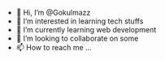 - 👋 Hi, I’m @Gokulmazz 
- 👀 I’m interested in learning tech stuffs
- 🌱 I’m currently learning web development
- 💞️ I’m looking to collaborate on some 
- 📫 How to reach me ...

<!---
Gokulmazz/Gokulmazz is a ✨ special ✨ repository because its `README.md` (this file) appears on your GitHub profile.
You can click the Preview link to take a look at your changes.
--->
